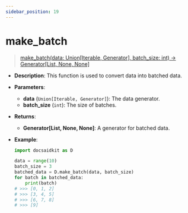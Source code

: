 ```yaml
---
sidebar_position: 19
---
```


# make_batch

>[make_batch(data: Union[Iterable, Generator], batch_size: int) -> Generator[List, None, None]](https://github.com/DocsaidLab/DocsaidKit/blob/71170598902b6f8e89a969f1ce27ed4fd05b2ff2/docsaidkit/utils/utils.py#L13)

- **Description**: This function is used to convert data into batched data.

- **Parameters**:
    - **data** (`Union[Iterable, Generator]`): The data generator.
    - **batch_size** (`int`): The size of batches.

- **Returns**:
    - **Generator[List, None, None]**: A generator for batched data.

- **Example**:

    ```python
    import docsaidkit as D

    data = range(10)
    batch_size = 3
    batched_data = D.make_batch(data, batch_size)
    for batch in batched_data:
        print(batch)
    # >>> [0, 1, 2]
    # >>> [3, 4, 5]
    # >>> [6, 7, 8]
    # >>> [9]
    ```
